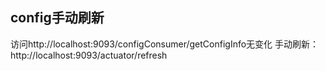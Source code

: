 ## config手动刷新
  访问http://localhost:9093/configConsumer/getConfigInfo无变化
  手动刷新：http://localhost:9093/actuator/refresh